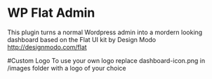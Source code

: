 # WP Flat Admin
This plugin turns a normal Wordpress admin into a mordern looking dashboard based on the Flat UI kit by Design Modo http://designmodo.com/flat

#Custom Logo
To use your own logo replace dashboard-icon.png in /images folder with a logo of your choice